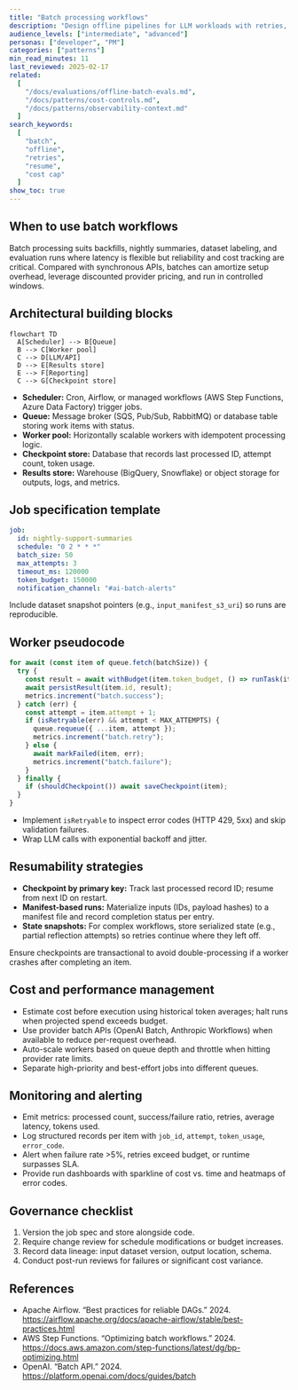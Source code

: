 ```yaml
---
title: "Batch processing workflows"
description: "Design offline pipelines for LLM workloads with retries, resumability, and cost controls."
audience_levels: ["intermediate", "advanced"]
personas: ["developer", "PM"]
categories: ["patterns"]
min_read_minutes: 11
last_reviewed: 2025-02-17
related:
  [
    "/docs/evaluations/offline-batch-evals.md",
    "/docs/patterns/cost-controls.md",
    "/docs/patterns/observability-context.md"
  ]
search_keywords:
  [
    "batch",
    "offline",
    "retries",
    "resume",
    "cost cap"
  ]
show_toc: true
---
```


## When to use batch workflows

Batch processing suits backfills, nightly summaries, dataset labeling, and evaluation runs where latency is flexible but reliability and cost tracking are critical. Compared with synchronous APIs, batches can amortize setup overhead, leverage discounted provider pricing, and run in controlled windows.

## Architectural building blocks

```mermaid
flowchart TD
  A[Scheduler] --> B[Queue]
  B --> C[Worker pool]
  C --> D[LLM/API]
  D --> E[Results store]
  E --> F[Reporting]
  C --> G[Checkpoint store]
```

- **Scheduler:** Cron, Airflow, or managed workflows (AWS Step Functions, Azure Data Factory) trigger jobs.
- **Queue:** Message broker (SQS, Pub/Sub, RabbitMQ) or database table storing work items with status.
- **Worker pool:** Horizontally scalable workers with idempotent processing logic.
- **Checkpoint store:** Database that records last processed ID, attempt count, token usage.
- **Results store:** Warehouse (BigQuery, Snowflake) or object storage for outputs, logs, and metrics.

## Job specification template

```yaml
job:
  id: nightly-support-summaries
  schedule: "0 2 * * *"
  batch_size: 50
  max_attempts: 3
  timeout_ms: 120000
  token_budget: 150000
  notification_channel: "#ai-batch-alerts"
```

Include dataset snapshot pointers (e.g., `input_manifest_s3_uri`) so runs are reproducible.

## Worker pseudocode

```ts
for await (const item of queue.fetch(batchSize)) {
  try {
    const result = await withBudget(item.token_budget, () => runTask(item));
    await persistResult(item.id, result);
    metrics.increment("batch.success");
  } catch (err) {
    const attempt = item.attempt + 1;
    if (isRetryable(err) && attempt < MAX_ATTEMPTS) {
      queue.requeue({ ...item, attempt });
      metrics.increment("batch.retry");
    } else {
      await markFailed(item, err);
      metrics.increment("batch.failure");
    }
  } finally {
    if (shouldCheckpoint()) await saveCheckpoint(item);
  }
}
```

- Implement `isRetryable` to inspect error codes (HTTP 429, 5xx) and skip validation failures.
- Wrap LLM calls with exponential backoff and jitter.

## Resumability strategies

- **Checkpoint by primary key:** Track last processed record ID; resume from next ID on restart.
- **Manifest-based runs:** Materialize inputs (IDs, payload hashes) to a manifest file and record completion status per entry.
- **State snapshots:** For complex workflows, store serialized state (e.g., partial reflection attempts) so retries continue where they left off.

Ensure checkpoints are transactional to avoid double-processing if a worker crashes after completing an item.

## Cost and performance management

- Estimate cost before execution using historical token averages; halt runs when projected spend exceeds budget.
- Use provider batch APIs (OpenAI Batch, Anthropic Workflows) when available to reduce per-request overhead.
- Auto-scale workers based on queue depth and throttle when hitting provider rate limits.
- Separate high-priority and best-effort jobs into different queues.

## Monitoring and alerting

- Emit metrics: processed count, success/failure ratio, retries, average latency, tokens used.
- Log structured records per item with `job_id`, `attempt`, `token_usage`, `error_code`.
- Alert when failure rate >5%, retries exceed budget, or runtime surpasses SLA.
- Provide run dashboards with sparkline of cost vs. time and heatmaps of error codes.

## Governance checklist

1. Version the job spec and store alongside code.
2. Require change review for schedule modifications or budget increases.
3. Record data lineage: input dataset version, output location, schema.
4. Conduct post-run reviews for failures or significant cost variance.

## References

- Apache Airflow. “Best practices for reliable DAGs.” 2024. <https://airflow.apache.org/docs/apache-airflow/stable/best-practices.html>
- AWS Step Functions. “Optimizing batch workflows.” 2024. <https://docs.aws.amazon.com/step-functions/latest/dg/bp-optimizing.html>
- OpenAI. “Batch API.” 2024. <https://platform.openai.com/docs/guides/batch>
